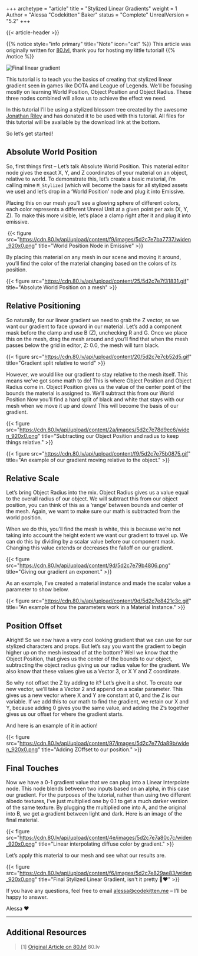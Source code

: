 +++
archetype = "article"
title = "Stylized Linear Gradients"
weight = 1
Author = "Alessa \"Codekitten\" Baker"
status = "Complete"
UnrealVersion = "5.2"
+++

{{< article-header >}}

{{% notice style="info primary" title="Note" icon="cat" %}}
This article was originally written for [80.lvl](https://80.lv/articles/creating-stylized-linear-gradient/), 
thank you for hosting my little tutorial!
{{% /notice %}}

![Final linear gradient](https://cdn.80.lv/api/upload/content/f6/images/5d2c7e829ae83/widen_920x0.png)

This tutorial is to teach you the basics of creating that stylized linear gradient seen in games like DOTA and League of 
Legends. We’ll be focusing mostly on learning World Position, Object Position and Object Radius. These three nodes 
combined will allow us to achieve the effect we need.

In this tutorial I’ll be using a stylized blossom tree created by the awesome [Jonathan Riley](https://www.artstation.com/oblique/profile)
and has donated it to be used with this tutorial. All files for this tutorial will be available by the download link at the bottom.

So let’s get started!

## Absolute World Position

So, first things first – Let’s talk Absolute World Position. This material editor node gives the exact X, Y, and Z 
coordinates of your material on an object, relative to world. To demonstrate this, let’s create a basic material, 
i’m calling mine ``M_Stylized`` (which will become the basis for all stylized assets we use) and let’s drop 
in a ‘World Position’ node and plug it into Emissive.


Placing this on our mesh you’ll see a glowing sphere of different colors, each color represents a different Unreal Unit
at a given point per axis (X, Y, Z). To make this more visible, let’s place a clamp right after it and plug it into
emissive.

![]()
{{< figure src="https://cdn.80.lv/api/upload/content/f9/images/5d2c7e7ba7737/widen_920x0.png" title="World Position Node in Emissive" >}}

By placing this material on any mesh in our scene and moving it around, you’ll find the color of the material changing 
based on the colors of its position.

{{< figure src="https://cdn.80.lv/api/upload/content/25/5d2c7e7f31831.gif" title="Absolute World Position on a mesh" >}}

## Relative Positioning

So naturally, for our linear gradient we need to grab the Z vector, as we want our gradient to face upward in our 
material. Let’s add a component mask before the clamp and use B (Z), unchecking R and G. Once we place this on the mesh,
drag the mesh around and you’ll find that when the mesh passes below the grid in editor, Z: 0.0, the mesh will
turn black.

{{< figure src="https://cdn.80.lv/api/upload/content/20/5d2c7e7cb52d5.gif" title="Gradient split relative to world" >}}

However, we would like our gradient to stay relative to the mesh itself. This means we’ve got some math to do! This is 
where Object Position and Object Radius come in. Object Position gives us the value of the center point of the bounds 
the material is assigned to. We’ll subtract this from our World Position Now you’ll find a hard split of black and white
that stays with our mesh when we move it up and down! This will become the basis of our gradient.

{{< figure src="https://cdn.80.lv/api/upload/content/2a/images/5d2c7e78d9ec6/widen_920x0.png" title="Subtracting our Object Position and radius to keep things relative." >}}

{{< figure src="https://cdn.80.lv/api/upload/content/f9/5d2c7e75b0875.gif" title="An example of our gradient moving relative to the object." >}}

## Relative Scale

Let’s bring Object Radius into the mix. Object Radius gives us a value equal to the overall radius of our object. We will
subtract this from our object position, you can think of this as a ‘range’ between bounds and center of the mesh.
Again, we want to make sure our math is subtracted from the world position.

When we do this, you’ll find the mesh is white, this is because we’re not taking into account the height extent we want 
our gradient to travel up. We can do this by dividing by a scalar value before our component mask. Changing this value 
extends or decreases the falloff on our gradient.

{{< figure src="https://cdn.80.lv/api/upload/content/9d/5d2c7e79b4806.png" title="Giving our gradient an exponent." >}}

As an example, I’ve created a material instance and made the scalar value a parameter to show below.

{{< figure src="https://cdn.80.lv/api/upload/content/9d/5d2c7e8421c3c.gif" title="An example of how the parameters work in a Material Instance." >}}

## Position Offset

Alright! So we now have a very cool looking gradient that we can use for our stylized characters and props. But let’s say
you want the gradient to begin higher up on the mesh instead of at the bottom? Well we know that the Object Position,
that gives us the center of the bounds to our object, subtracting the object radius giving us our radius value for the
gradient. We also know that these values give us a Vector 3, or X Y and Z coordinate.

So why not offset the Z by adding to it? Let’s give it a shot. To create our new vector, we’ll take a Vector 2 and append
on a scalar parameter. This gives us a new vector where X and Y are constant at 0, and the Z is our variable.
If we add this to our math to find the gradient, we retain our X and Y, because adding 0 gives you the same value,
and adding the Z’s together gives us our offset for where the gradient starts.

And here is an example of it in action!

{{< figure src="https://cdn.80.lv/api/upload/content/97/images/5d2c7e77da89b/widen_920x0.png" title="Adding ZOffset to our position." >}}

## Final Touches

Now we have a 0-1 gradient value that we can plug into a Linear Interpolate node. This node blends between two inputs 
based on an alpha, in this case our gradient. For the purposes of the tutorial, rather than using two different albedo 
textures, I’ve just multiplied one by 0.1 to get a much darker version of the same texture. By plugging the multiplied 
one into A, and the original into B, we get a gradient between light and dark. Here is an image of the final material.

{{< figure src="https://cdn.80.lv/api/upload/content/4e/images/5d2c7e7a80c7c/widen_920x0.png" title="Linear interpolating diffuse color by gradient." >}}

Let’s apply this material to our mesh and  see what our results are.

{{< figure src="https://cdn.80.lv/api/upload/content/f6/images/5d2c7e829ae83/widen_920x0.png" title="Final Stylized Linear Gradient, isn't it pretty 🥺❤️" >}}

If you have any questions, feel free to email alessa@codekitten.me – I’ll be happy to answer.

Alessa ❤️

---

## Additional Resources
> [1] [Original Article on 80.lvl](https://80.lv/articles/creating-stylized-linear-gradient/) 80.lv  